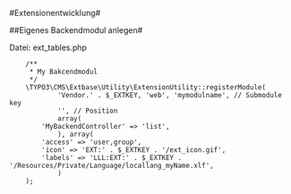 #Extensionentwicklung#

##Eigenes Backendmodul anlegen#

Datei: ext_tables.php

````
    /**
     * My Bakcendmodul
     */
    \TYPO3\CMS\Extbase\Utility\ExtensionUtility::registerModule(
            'Vendor.' . $_EXTKEY, 'web', 'mymodulname', // Submodule key
            '', // Position
            array(
        'MyBackendController' => 'list',
            ), array(
        'access' => 'user,group',
        'icon' => 'EXT:' . $_EXTKEY . '/ext_icon.gif',
        'labels' => 'LLL:EXT:' . $_EXTKEY . '/Resources/Private/Language/locallang_myName.xlf',
            )
    );
````
